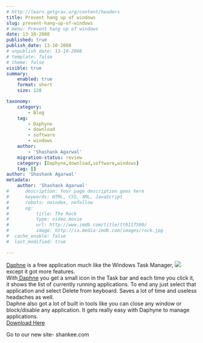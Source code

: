 ```yaml
---
# http://learn.getgrav.org/content/headers
title: Prevent hang up of windows
slug: prevent-hang-up-of-windows
# menu: Prevent hang up of windows
date: 13-10-2008
published: true
publish_date: 13-10-2008
# unpublish_date: 13-10-2008
# template: false
# theme: false
visible: true
summary:
    enabled: true
    format: short
    size: 128

taxonomy:
    category:
        - Blog
    tag:
        - Daphyne
        - download
        - software
        - windows
    author:
        - 'Shashank Agarwal'
    migration-status: review
    category: [Daphyne,download,software,windows]
    tag: []
author: 'Shashank Agarwal'
metadata:
    author: 'Shashank Agarwal'
#      description: Your page description goes here
#      keywords: HTML, CSS, XML, JavaScript
#      robots: noindex, nofollow
#      og:
#          title: The Rock
#          type: video.movie
#          url: http://www.imdb.com/title/tt0117500/
#          image: http://ia.media-imdb.com/images/rock.jpg
#  cache_enable: false
#  last_modified: true

---
```


[Daphne](http://www.softpedia.com/progDownload/Daphne-Download-26744.html) is a free application much like the Windows Task Manager, [![](http://3.bp.blogspot.com/_V2JZuLkPrjQ/SPM5cOjF8ZI/AAAAAAAAD7w/9zdthof63ws/s320/Daphne--thumb.png)](http://3.bp.blogspot.com/_V2JZuLkPrjQ/SPM5cOjF8ZI/AAAAAAAAD7w/9zdthof63ws/s1600-h/Daphne--thumb.png)except it got more features.  
With[ Daphne](http://www.softpedia.com/progDownload/Daphne-Download-26744.html) you get a small icon in the Task bar and each time you click it, it shows the list of currently running applications. To end any just select that application and select Delete from keyboard. Saves a lot of time and useless headaches as well.  
Daphne also got a lot of built in tools like you can close any window or block/disable any application. It gets really easy with Daphyne to manage applications.  
[Download Here](http://www.softpedia.com/progDownload/Daphne-Download-26744.html)

Go to our new site- shankee.com

